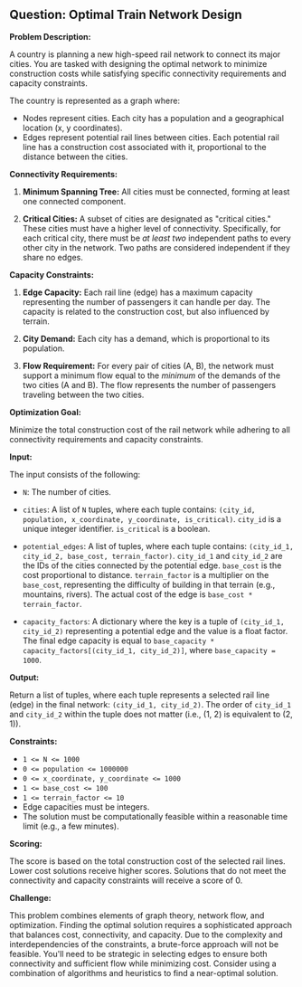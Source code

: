 ## Question: Optimal Train Network Design

**Problem Description:**

A country is planning a new high-speed rail network to connect its major cities. You are tasked with designing the optimal network to minimize construction costs while satisfying specific connectivity requirements and capacity constraints.

The country is represented as a graph where:

*   Nodes represent cities. Each city has a population and a geographical location (x, y coordinates).
*   Edges represent potential rail lines between cities. Each potential rail line has a construction cost associated with it, proportional to the distance between the cities.

**Connectivity Requirements:**

1.  **Minimum Spanning Tree:** All cities must be connected, forming at least one connected component.

2.  **Critical Cities:**  A subset of cities are designated as "critical cities." These cities must have a higher level of connectivity. Specifically, for each critical city, there must be *at least two* independent paths to every other city in the network. Two paths are considered independent if they share no edges.

**Capacity Constraints:**

1.  **Edge Capacity:** Each rail line (edge) has a maximum capacity representing the number of passengers it can handle per day. The capacity is related to the construction cost, but also influenced by terrain.

2.  **City Demand:** Each city has a demand, which is proportional to its population.

3.  **Flow Requirement:** For every pair of cities (A, B), the network must support a minimum flow equal to the *minimum* of the demands of the two cities (A and B). The flow represents the number of passengers traveling between the two cities.

**Optimization Goal:**

Minimize the total construction cost of the rail network while adhering to all connectivity requirements and capacity constraints.

**Input:**

The input consists of the following:

*   `N`: The number of cities.
*   `cities`: A list of `N` tuples, where each tuple contains: `(city_id, population, x_coordinate, y_coordinate, is_critical)`.  `city_id` is a unique integer identifier. `is_critical` is a boolean.

*   `potential_edges`: A list of tuples, where each tuple contains: `(city_id_1, city_id_2, base_cost, terrain_factor)`. `city_id_1` and `city_id_2` are the IDs of the cities connected by the potential edge. `base_cost` is the cost proportional to distance. `terrain_factor` is a multiplier on the `base_cost`, representing the difficulty of building in that terrain (e.g., mountains, rivers). The actual cost of the edge is `base_cost * terrain_factor`.

* `capacity_factors`: A dictionary where the key is a tuple of `(city_id_1, city_id_2)` representing a potential edge and the value is a float factor. The final edge capacity is equal to `base_capacity * capacity_factors[(city_id_1, city_id_2)]`, where `base_capacity = 1000`.

**Output:**

Return a list of tuples, where each tuple represents a selected rail line (edge) in the final network: `(city_id_1, city_id_2)`.  The order of `city_id_1` and `city_id_2` within the tuple does not matter (i.e., (1, 2) is equivalent to (2, 1)).

**Constraints:**

*   `1 <= N <= 1000`
*   `0 <= population <= 1000000`
*   `0 <= x_coordinate, y_coordinate <= 1000`
*   `1 <= base_cost <= 100`
*   `1 <= terrain_factor <= 10`
*   Edge capacities must be integers.
*   The solution must be computationally feasible within a reasonable time limit (e.g., a few minutes).

**Scoring:**

The score is based on the total construction cost of the selected rail lines. Lower cost solutions receive higher scores. Solutions that do not meet the connectivity and capacity constraints will receive a score of 0.

**Challenge:**

This problem combines elements of graph theory, network flow, and optimization. Finding the optimal solution requires a sophisticated approach that balances cost, connectivity, and capacity. Due to the complexity and interdependencies of the constraints, a brute-force approach will not be feasible. You'll need to be strategic in selecting edges to ensure both connectivity and sufficient flow while minimizing cost. Consider using a combination of algorithms and heuristics to find a near-optimal solution.
